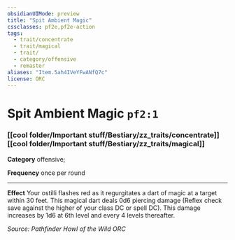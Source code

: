 ```yaml
---
obsidianUIMode: preview
title: "Spit Ambient Magic"
cssclasses: pf2e,pf2e-action
tags:
  - trait/concentrate
  - trait/magical
  - trait/
  - category/offensive
  - remaster
aliases: "Item.5ah4IVeYFwANfQ7c"
license: ORC
---
```

# Spit Ambient Magic `pf2:1`

### [[cool folder/Important stuff/Bestiary/zz_traits/concentrate]][[cool folder/Important stuff/Bestiary/zz_traits/magical]]

**Category** offensive; 




**Frequency** once per round

* * *

**Effect** Your ostilli flashes red as it regurgitates a dart of magic at a target within 30 feet. This magical dart deals 0d6 piercing damage (Reflex check save against the higher of your class DC or spell DC). This damage increases by 1d6 at 6th level and every 4 levels thereafter.

*Source: Pathfinder Howl of the Wild*
*ORC*